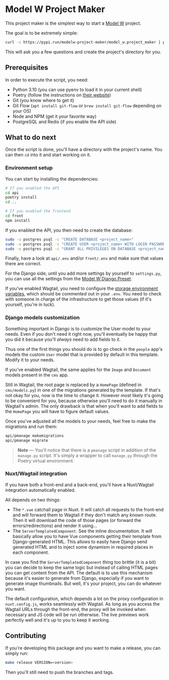 # Model&nbsp;W Project Maker

This project maker is the simplest way to start a
[Model W](https://model-w.readthedocs.io/en/latest/) project.

The goal is to be extremely simple:

```bash
curl -s https://pypi.run/modelw-project-maker/model_w.project_maker | python3.10
```

This will ask you a few questions and create the project's directory for you.

## Prerequisites

In order to execute the script, you need:

-   Python 3.10 (you can use pyenv to load it in your current shell)
-   Poetry (follow the instructions on
    [their website](https://python-poetry.org/docs/#installation))
-   Git (you know where to get it)
-   Git Flow (`apt install git-flow` or `brew install git-flow` depending on
    your OS)
-   Node and NPM (get it your favorite way)
-   PostgreSQL and Redis (if you enable the API side)

## What to do next

Once the script is done, you'll have a directory with the project's name. You
can then `cd` into it and start working on it.

### Environment setup

You can start by installing the dependencies:

```bash
# If you enabled the API
cd api
poetry install
cd ..

# If you enabled the frontend
cd front
npm install
```

If you enabled the API, you then need to create the database:

```bash
sudo -u postgres psql -c "CREATE DATABASE <project_name>"
sudo -u postgres psql -c "CREATE USER <project_name> WITH LOGIN PASSWORD '<project_name>'"
sudo -u postgres psql -c "GRANT ALL PRIVILEGES ON DATABASE <project_name> TO <project_name>"
```

Finally, have a look at `api/.env` and/or `front/.env` and make sure that values
there are correct.

For the Django side, until you add more settings by yourself to `settings.py`,
you can use all the settings from the
[Model&nbsp;W Django Preset](https://modelw-django-preset.readthedocs.io/en/latest/).

If you've enabled Wagtail, you need to configure the
[storage environment variables](https://modelw-django-preset.readthedocs.io/en/latest/storage.html),
which should be commented out in your `.env`. You need to check with someone in
charge of the infrastructure to get those values (if it's yourself, you're in
luck).

### Django models customization

Something important in Django is to customize the User model to your needs. Even
if you don't need it right now, you'll eventually be happy that you did it
because you'll _always_ need to add fields to it.

Thus one of the first things you should do is to go check in the `people` app's
models the custom `User` model that is provided by default in this template.
Modify it to your needs.

If you've enabled Wagtail, the same applies for the `Image` and `Document`
models present in the `cms` app.

Still in Wagtail, the root page is replaced by a `HomePage` (defined in
`cms/models.py`) in one of the migrations generated by the template. If that's
not okay for you, now is the time to change it. However most likely it's going
to be convenient for you, because otherwise you'll need to do it manually in
Wagtail's admin. The only drawback is that when you'll want to add fields to the
`HomePage` you will have to figure default values.

Once you've adjusted all the models to your needs, feel free to make the
migrations and run them:

```bash
api/pmanage makemigrations
api/pmanage migrate
```

> **Note** &mdash; You'll notice that there is a `pmanage` script in addition of
> the `manage.py` script. It's simply a wrapper to call `manage.py` through the
> Poetry virtual environment.

### Nuxt/Wagtail integration

If you have both a front-end and a back-end, you'll have a Nuxt/Wagtail
integration automatically enabled.

All depends on two things:

-   The `*.vue` catchall page in Nuxt. It will catch all requests to the
    front-end and will forward them to Wagtail if they don't match any known
    route. Then it will download the code of those pages (or forward the
    errors/redirections) and render it using...
-   The `ServerTemplatedComponent`. See the inline documentation. It will
    basically allow you to have Vue components getting their template from
    Django-generated HTML. This allows to easily have Django send generated HTML
    and to inject some dynamism in required places in each component.

In case you find the `ServerTemplatedComponent` thing too brittle (it is a bit)
you can decide to keep the same logic but instead of calling HTML pages you can
get content from the API. The default is to use this mechanism because it's
easier to generate from Django, especially if you want to generate image
thumbnails. But well, it's your project, you can do whatever you want.

The default configuration, which depends a lot on the proxy configuration in
`nuxt.config.js`, works seamlessly with Wagtail. As long as you access the
Wagtail URLs through the front-end, the proxy will be invoked when necessary and
JS code will be run otherwise. The live previews work perfectly well and it's up
to you to keep it working.

## Contributing

If you're developing this package and you want to make a release, you can simply
run:

```bash
make release VERSION=<version>
```

Then you'll still need to push the branches and tags.
